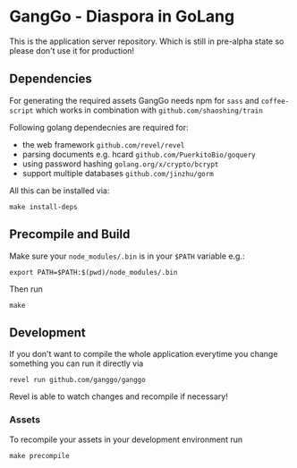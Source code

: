# GangGo - Diaspora in GoLang

This is the application server repository. Which is still
in pre-alpha state so please don't use it for production!

## Dependencies

For generating the required assets GangGo needs npm for `sass` and `coffee-script`
which works in combination with `github.com/shaoshing/train`

Following golang dependecnies are required for:
 - the web framework `github.com/revel/revel`
 - parsing documents e.g. hcard `github.com/PuerkitoBio/goquery`
 - using password hashing `golang.org/x/crypto/bcrypt`
 - support multiple databases `github.com/jinzhu/gorm`

All this can be installed via:

    make install-deps

## Precompile and Build

Make sure your `node_modules/.bin` is in your `$PATH` variable e.g.:

    export PATH=$PATH:$(pwd)/node_modules/.bin

Then run

    make

## Development

If you don't want to compile the whole application everytime
you change something you can run it directly via

    revel run github.com/ganggo/ganggo

Revel is able to watch changes and recompile if necessary!

### Assets

To recompile your assets in your development environment run

    make precompile
